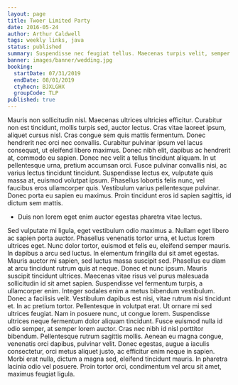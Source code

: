 ```yaml
---
layout: page
title: Twoer Limited Party
date: 2016-05-24
author: Arthur Caldwell
tags: weekly links, java
status: published
summary: Suspendisse nec feugiat tellus. Maecenas turpis velit, semper eu.
banner: images/banner/wedding.jpg
booking:
  startDate: 07/31/2019
  endDate: 08/01/2019
  ctyhocn: BJXLGHX
  groupCode: TLP
published: true
---
```

Mauris non sollicitudin nisl. Maecenas ultrices ultricies efficitur. Curabitur non est tincidunt, mollis turpis sed, auctor lectus. Cras vitae laoreet ipsum, aliquet cursus nisl. Cras congue sem quis mattis fermentum. Donec hendrerit nec orci nec convallis. Curabitur pulvinar ipsum vel lacus consequat, ut eleifend libero maximus. Donec nibh elit, dapibus ac hendrerit at, commodo eu sapien. Donec nec velit a tellus tincidunt aliquam.
In ut pellentesque urna, pretium accumsan orci. Fusce pulvinar convallis nisi, ac varius lectus tincidunt tincidunt. Suspendisse lectus ex, vulputate quis massa at, euismod volutpat ipsum. Phasellus lobortis felis nunc, vel faucibus eros ullamcorper quis. Vestibulum varius pellentesque pulvinar. Donec porta eu sapien eu maximus. Proin tincidunt eros id sapien sagittis, id dictum sem mattis.

* Duis non lorem eget enim auctor egestas pharetra vitae lectus.

Sed vulputate mi ligula, eget vestibulum odio maximus a. Nullam eget libero ac sapien porta auctor. Phasellus venenatis tortor urna, et luctus lorem ultrices eget. Nunc dolor tortor, euismod et felis eu, eleifend semper mauris. In dapibus a arcu sed luctus. In elementum fringilla dui sit amet egestas. Mauris auctor mi sapien, sed luctus massa suscipit sed. Phasellus eu diam at arcu tincidunt rutrum quis at neque. Donec et nunc ipsum. Mauris suscipit tincidunt ultrices. Maecenas vitae risus vel purus malesuada sollicitudin id sit amet sapien. Suspendisse vel fermentum turpis, a ullamcorper enim.
Integer sodales enim a metus bibendum vestibulum. Donec a facilisis velit. Vestibulum dapibus est nisi, vitae rutrum nisi tincidunt et. In ac pretium tortor. Pellentesque in volutpat erat. Ut ornare mi sed ultrices feugiat. Nam in posuere nunc, ut congue lorem. Suspendisse ultrices neque fermentum dolor aliquam tincidunt. Fusce euismod nulla id odio semper, at semper lorem auctor. Cras nec nibh id nisl porttitor bibendum. Pellentesque rutrum sagittis mollis. Aenean eu magna congue, venenatis orci dapibus, pulvinar velit. Donec egestas, augue a iaculis consectetur, orci metus aliquet justo, ac efficitur enim neque in sapien. Morbi erat nulla, dictum a magna sed, eleifend tincidunt mauris. In pharetra lacinia odio vel posuere. Proin tortor orci, condimentum vel arcu sit amet, maximus feugiat ligula.
